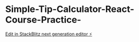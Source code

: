 # Simple-Tip-Calculator-React-Course-Practice-

[Edit in StackBlitz next generation editor ⚡️](https://stackblitz.com/~/github.com/GaryBleasdale/Simple-Tip-Calculator-React-Course-Practice-)